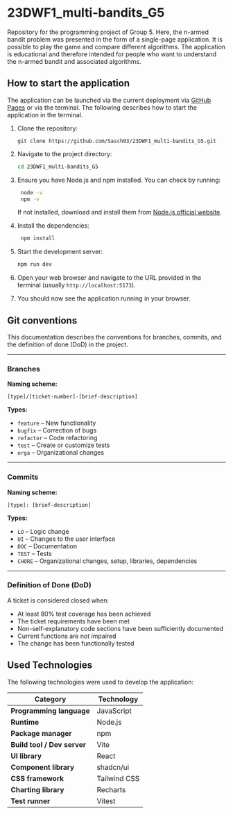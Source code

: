 # 23DWF1_multi-bandits_G5
Repository for the programming project of Group 5. Here, the n-armed bandit problem was presented in the form of a 
single-page application. It is possible to play the game and compare different algorithms. The application is 
educational and therefore intended for people who want to understand the n-armed bandit and associated algorithms.

## How to start the application
The application can be launched via the current deployment via [GitHub Pages](https://sasch03.github.io/23DWF1_multi-bandits_G5/) or via the terminal.
The following describes how to start the application in the terminal.

1. Clone the repository:
   ```bashdeployment via
   git clone https://github.com/Sasch03/23DWF1_multi-bandits_G5.git
    ```
   

2. Navigate to the project directory:
   ```bash
   cd 23DWF1_multi-bandits_G5
   ```
   

3. Ensure you have Node.js and npm installed. You can check by running:
   ```bash
    node -v
    npm -v
    ```
    If not installed, download and install them from [Node.js official website](https://nodejs.org/).


4. Install the dependencies:
   ```bash
    npm install
    ```
   

5. Start the development server:
    ```bash
    npm run dev
    ```
   

6. Open your web browser and navigate to the URL provided in the terminal (usually `http://localhost:5173`).


7. You should now see the application running in your browser.


## Git conventions

This documentation describes the conventions for branches, commits, and the definition of done (DoD) in the project.

---

### Branches

**Naming scheme:**

`[type]/[ticket-number]-[brief-description]`


**Types:**
- `feature` – New functionality
- `bugfix` – Correction of bugs
- `refactor` – Code refactoring
- `test` – Create or customize tests
- `orga` – Organizational changes


---

### Commits

**Naming scheme:**

`[type]: [brief-description]`

**Types:**
- `LO` – Logic change
- `UI` – Changes to the user interface
- `DOC` – Documentation
- `TEST` – Tests
- `CHORE` – Organizational changes, setup, libraries, dependencies

---

### Definition of Done (DoD)

A ticket is considered closed when:
- At least 80% test coverage has been achieved
- The ticket requirements have been met
- Non-self-explanatory code sections have been sufficiently documented
- Current functions are not impaired
- The change has been functionally tested

## Used Technologies
The following technologies were used to develop the application:

| Category                    | Technology   |
|-----------------------------|--------------|
| **Programming language**    | JavaScript   |
| **Runtime**                 | Node.js      |
| **Package manager**         | npm          |
| **Build tool / Dev server** | Vite         |
| **UI library**              | React        |
| **Component library**       | shadcn/ui    |
| **CSS framework**           | Tailwind CSS |
| **Charting library**        | Recharts     |
| **Test runner**             | Vitest       |
